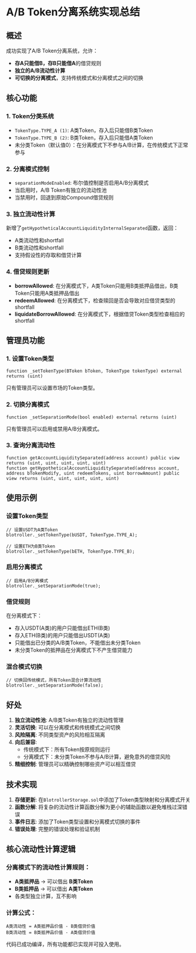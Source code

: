 # A/B Token分离系统实现总结

## 概述
成功实现了A/B Token分离系统，允许：
- **存A只能借B，存B只能借A**的借贷规则
- **独立的A/B流动性计算**
- **可切换的分离模式**，支持传统模式和分离模式之间的切换

## 核心功能

### 1. Token分类系统
- `TokenType.TYPE_A (1)`: A类Token，存入后只能借B类Token
- `TokenType.TYPE_B (2)`: B类Token，存入后只能借A类Token
- 未分类Token（默认值0）：在分离模式下不参与A/B计算，在传统模式下正常参与

### 2. 分离模式控制
- `separationModeEnabled`: 布尔值控制是否启用A/B分离模式
- 当启用时，A/B Token有独立的流动性池
- 当禁用时，回退到原始Compound借贷规则

### 3. 独立流动性计算
新增了`getHypotheticalAccountLiquidityInternalSeparated`函数，返回：
- A类流动性和shortfall
- B类流动性和shortfall
- 支持假设性的存取和借贷计算

### 4. 借贷规则更新
- **borrowAllowed**: 在分离模式下，A类Token只能用B类抵押品借出，B类Token只能用A类抵押品借出
- **redeemAllowed**: 在分离模式下，检查赎回是否会导致对应借贷类型的shortfall
- **liquidateBorrowAllowed**: 在分离模式下，根据借贷Token类型检查相应的shortfall

## 管理员功能

### 1. 设置Token类型
```solidity
function _setTokenType(BToken bToken, TokenType tokenType) external returns (uint)
```
只有管理员可以设置市场的Token类型。

### 2. 切换分离模式
```solidity
function _setSeparationMode(bool enabled) external returns (uint)
```
只有管理员可以启用或禁用A/B分离模式。

### 3. 查询分离流动性
```solidity
function getAccountLiquiditySeparated(address account) public view returns (uint, uint, uint, uint, uint)
function getHypotheticalAccountLiquiditySeparated(address account, address bTokenModify, uint redeemTokens, uint borrowAmount) public view returns (uint, uint, uint, uint, uint)
```

## 使用示例

### 设置Token类型
```solidity
// 设置USDT为A类Token
blotroller._setTokenType(bUSDT, TokenType.TYPE_A);

// 设置ETH为B类Token  
blotroller._setTokenType(bETH, TokenType.TYPE_B);
```

### 启用分离模式
```solidity
// 启用A/B分离模式
blotroller._setSeparationMode(true);
```

### 借贷规则
在分离模式下：
- 存入USDT(A类)的用户只能借出ETH(B类)
- 存入ETH(B类)的用户只能借出USDT(A类)
- 只能借出已分类的A/B类Token，不能借出未分类Token
- 未分类Token的抵押品在分离模式下不产生借贷能力

### 混合模式切换
```solidity
// 切换回传统模式，所有Token混合计算流动性
blotroller._setSeparationMode(false);
```

## 好处

1. **独立流动性池**: A/B类Token有独立的流动性管理
2. **灵活切换**: 可以在分离模式和传统模式之间切换
3. **风险隔离**: 不同类型资产的风险相互隔离
4. **向后兼容**: 
   - 传统模式下：所有Token按原规则运行
   - 分离模式下：未分类Token不参与A/B计算，避免意外的借贷风险
5. **精细控制**: 管理员可以精确控制哪些资产可以相互借贷

## 技术实现

1. **存储更新**: 在`BlotrollerStorage.sol`中添加了Token类型映射和分离模式开关
2. **函数分解**: 将复杂的流动性计算函数分解为更小的辅助函数以避免堆栈过深错误
3. **事件日志**: 添加了Token类型设置和分离模式切换的事件
4. **错误处理**: 完整的错误处理和验证机制

## 核心流动性计算逻辑

### 分离模式下的流动性计算规则：
- **A类抵押品** → 可以借出 **B类Token**
- **B类抵押品** → 可以借出 **A类Token**
- 各类型独立计算，互不影响

### 计算公式：
```
A类流动性 = A类抵押品价值 - B类借贷价值
B类流动性 = B类抵押品价值 - A类借贷价值
```

代码已成功编译，所有功能都已实现并可投入使用。 